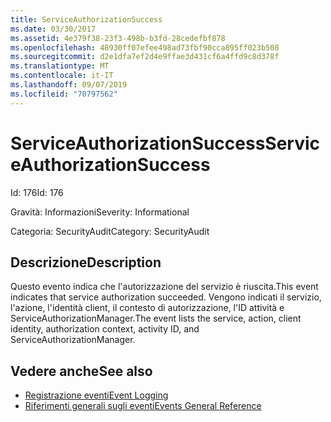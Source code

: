 ```yaml
---
title: ServiceAuthorizationSuccess
ms.date: 03/30/2017
ms.assetid: 4e379f38-23f3-498b-b3fd-28cedefbf878
ms.openlocfilehash: 48930ff07efee498ad73fbf90cca895ff023b508
ms.sourcegitcommit: d2e1dfa7ef2d4e9ffae3d431cf6a4ffd9c8d378f
ms.translationtype: MT
ms.contentlocale: it-IT
ms.lasthandoff: 09/07/2019
ms.locfileid: "70797562"
---
```

# <a name="serviceauthorizationsuccess"></a><span data-ttu-id="b7edd-102">ServiceAuthorizationSuccess</span><span class="sxs-lookup"><span data-stu-id="b7edd-102">ServiceAuthorizationSuccess</span></span>
<span data-ttu-id="b7edd-103">Id: 176</span><span class="sxs-lookup"><span data-stu-id="b7edd-103">Id: 176</span></span>  
  
 <span data-ttu-id="b7edd-104">Gravità: Informazioni</span><span class="sxs-lookup"><span data-stu-id="b7edd-104">Severity: Informational</span></span>  
  
 <span data-ttu-id="b7edd-105">Categoria: SecurityAudit</span><span class="sxs-lookup"><span data-stu-id="b7edd-105">Category: SecurityAudit</span></span>  
  
## <a name="description"></a><span data-ttu-id="b7edd-106">Descrizione</span><span class="sxs-lookup"><span data-stu-id="b7edd-106">Description</span></span>  
 <span data-ttu-id="b7edd-107">Questo evento indica che l'autorizzazione del servizio è riuscita.</span><span class="sxs-lookup"><span data-stu-id="b7edd-107">This event indicates that service authorization succeeded.</span></span> <span data-ttu-id="b7edd-108">Vengono indicati il servizio, l'azione, l'identità client, il contesto di autorizzazione, l'ID attività e ServiceAuthorizationManager.</span><span class="sxs-lookup"><span data-stu-id="b7edd-108">The event lists the service, action, client identity, authorization context, activity ID, and ServiceAuthorizationManager.</span></span>  
  
## <a name="see-also"></a><span data-ttu-id="b7edd-109">Vedere anche</span><span class="sxs-lookup"><span data-stu-id="b7edd-109">See also</span></span>

- [<span data-ttu-id="b7edd-110">Registrazione eventi</span><span class="sxs-lookup"><span data-stu-id="b7edd-110">Event Logging</span></span>](index.md)
- [<span data-ttu-id="b7edd-111">Riferimenti generali sugli eventi</span><span class="sxs-lookup"><span data-stu-id="b7edd-111">Events General Reference</span></span>](events-general-reference.md)
